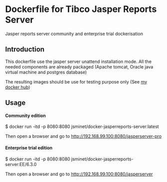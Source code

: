 # Dockerfile for Tibco Jasper Reports Server
Jasper reports server community and enterprise trial dockerisation

## Introduction
This dockerfile use the jasper server unattend installation mode.
All the needed components are already packaged (Apache tomcat, Oracle java virtual machine and postgres database)

The resulting images should be use for testing purpose only (See [my docker hub](https://hub.docker.com/r/jsminet/docker-jasperreports-server/))

## Usage
#### Community edition
$ docker run -itd -p 8080:8080 jsminet/docker-jasperreports-server:latest

Then open a browser and go to http://192.168.99.100:8080/jasperserver-pro

#### Enterprise trial edition
$ docker run -itd -p 8080:8080 jsminet/docker-jasperreports-server:EE/6.3.0

Then open a browser and go to http://192.168.99.100:8080/jasperserver
